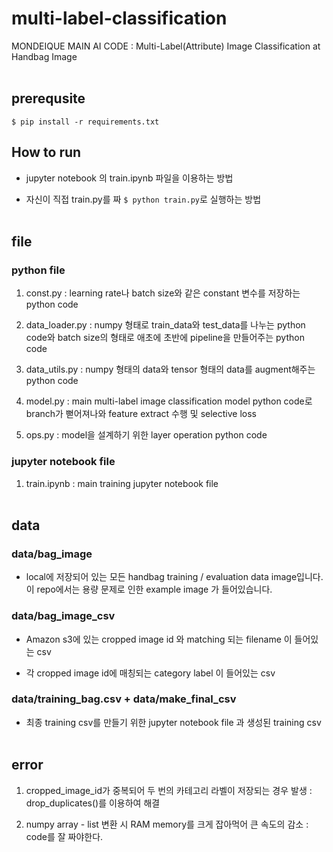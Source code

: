 # multi-label-classification
MONDEIQUE MAIN AI CODE : Multi-Label(Attribute) Image Classification at Handbag Image
<br></br>
## prerequsite
```
$ pip install -r requirements.txt
```
## How to run
- jupyter notebook 의 train.ipynb 파일을 이용하는 방법

- 자신이 직접 train.py를 짜 ```$ python train.py```로 실행하는 방법
<br></br>
## file

### python file


1.  const.py : learning rate나 batch size와 같은 constant 변수를 저장하는 python code

2.  data_loader.py : numpy 형태로 train_data와 test_data를 나누는 python code와 batch size의 형태로 애초에 초반에 pipeline을 만들어주는 python code

3.  data_utils.py : numpy 형태의 data와 tensor 형태의 data를 augment해주는 python code

4.  model.py : main multi-label image classification model python code로 branch가 뻗어져나와 feature extract 수행 및 selective loss

5.  ops.py : model을 설계하기 위한 layer operation python code

### jupyter notebook file

1.  train.ipynb : main training jupyter notebook file 
<br></br>
## data 

### data/bag_image

- local에 저장되어 있는 모든 handbag training / evaluation data image입니다. 이 repo에서는 용량 문제로 인한 example image 가 들어있습니다.

### data/bag_image_csv

- Amazon s3에 있는 cropped image id 와 matching 되는 filename 이 들어있는 csv

- 각 cropped image id에 매칭되는 category label 이 들어있는 csv

### data/training_bag.csv + data/make_final_csv

- 최종 training csv를 만들기 위한 jupyter notebook file 과 생성된 training csv
<br></br>
## error

1. cropped_image_id가 중복되어 두 번의 카테고리 라벨이 저장되는 경우 발생 : drop_duplicates()를 이용하여 해결

2. numpy array - list 변환 시 RAM memory를 크게 잡아먹어 큰 속도의 감소 : code를 잘 짜야한다.
